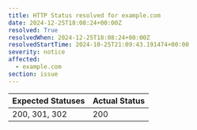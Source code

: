```yaml
---
title: HTTP Status resolved for example.com
date: 2024-12-25T18:08:24+00:00Z
resolved: True
resolvedWhen: 2024-12-25T18:08:24+00:00Z
resolvedStartTime: 2024-10-25T21:09:43.191474+00:00
severity: notice
affected:
  - example.com
section: issue
---
```


| Expected Statuses | Actual Status  |
|-------------------|----------------|
| 200, 301, 302 | 200 |
